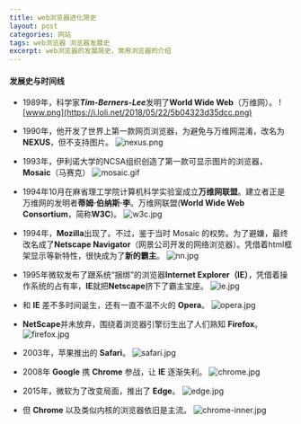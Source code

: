 ```yaml
---
title: web浏览器进化简史
layout: post
categories: 网站
tags: web浏览器 浏览器发展史
excerpt: web浏览器的发展简史，常用浏览器的介绍
---
```

#### 发展史与时间线
* 1989年，科学家***Tim-Berners-Lee***发明了**World Wide Web**（万维网）。
![www.png](https://i.loli.net/2018/05/22/5b04323d35dcc.png)

* 1990年，他开发了世界上第一款网页浏览器，为避免与万维网混淆，改名为**NEXUS**，但不支持图片。
![nexus.png](https://i.loli.net/2018/05/22/5b04323d6cf2f.png)

* 1993年，伊利诺大学的NCSA组织创造了第一款可显示图片的浏览器，**Mosaic**（马赛克）
![mosaic.gif](https://i.loli.net/2018/05/22/5b04323d04dfc.gif)

* 1994年10月在麻省理工学院计算机科学实验室成立**万维网联盟**。建立者正是万维网的发明者**蒂姆·伯纳斯·李**。万维网联盟(**World Wide Web Consortium**，简称**W3C**)。
![w3c.jpg](https://i.loli.net/2018/05/22/5b04323c3986d.jpg)

* 1994年，**Mozilla**出现了。不过，鉴于当时 Mosaic 的权势。为了避嫌，最终改名成了**Netscape Navigator**（网景公司开发的网络浏览器）。凭借着html框架显示等新特性，很快成为了**新的霸主**。
![nn.jpg](https://i.loli.net/2018/05/22/5b04323c69a6d.jpg)

* 1995年微软发布了跟系统“捆绑”的浏览器**Internet Explorer（IE）**，凭借着操作系统的占有率，**IE**就把**Netscape**挤下了霸主宝座。
![ie.jpg](https://i.loli.net/2018/05/22/5b04323cc82c2.jpg)

* 和 **IE** 差不多时间诞生，还有一直不温不火的 **Opera**。
![opera.jpg](https://i.loli.net/2018/05/22/5b04326e039df.jpg)

* **NetScape**并未放弃，围绕着浏览器引擎衍生出了人们熟知 **Firefox**。
![firefox.jpg](https://i.loli.net/2018/05/22/5b04326e06bfd.jpg)

* 2003年，苹果推出的 **Safari**。
![safari.jpg](https://i.loli.net/2018/05/22/5b04326e023b8.jpg)

* 2008年 **Google** 携 **Chrome** 参战，让 **IE** 逐渐失利。
![chrome.jpg](https://i.loli.net/2018/05/22/5b04326e31caf.jpg)

* 2015年，微软为了改变局面，推出了 **Edge**。
![edge.jpg](https://i.loli.net/2018/05/22/5b04326e00c7f.jpg)

* 但 **Chrome** 以及类似内核的浏览器依旧是主流。
![chrome-inner.jpg](https://i.loli.net/2018/05/22/5b04326e052f1.jpg)